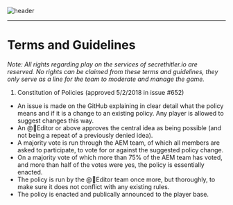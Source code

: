 ![header](https://cdn.discordapp.com/attachments/335071937350860801/357617077881667584/hello1234.jpeg)  

***

# Terms and Guidelines

_Note: All rights regarding play on the services of secrethitler.io are reserved. No rights can be claimed from these terms and guidelines, they only serve as a line for the team to moderate and manage the game._

1. Constitution of Policies (approved 5/2/2018 in issue #652)

  -  An issue is made on the GitHub explaining in clear detail what the policy means and if it is a change to an existing policy. Any player is allowed to suggest changes this way.
  -  An @🔰Editor or above approves the central idea as being possible (and not being a repeat of a previously denied idea).
  -  A majority vote is run through the AEM team, of which all members are asked to participate, to vote for or against the suggested policy change.
  -  On a majority vote of which more than 75% of the AEM team has voted, and more than half of the votes were yes, the policy is essentially enacted.
  -  The policy is run by the @🔰Editor team once more, but thoroughly, to make sure it does not conflict with any existing rules.
  -  The policy is enacted and publically announced to the player base.
